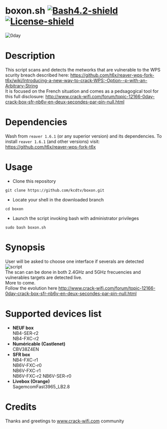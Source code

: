 # boxon.sh [![Bash4.2-shield]](http://tldp.org/LDP/abs/html/bashver4.html#AEN21220) [![License-shield]](https://raw.githubusercontent.com/v1s1t0r1sh3r3/airgeddon/master/LICENSE.md)  
![0day]

# **Description**  

This script scans and detects the metworks that are vulnerable to the WPS scurity breach described here: https://github.com/t6x/reaver-wps-fork-t6x/wiki/Introducing-a-new-way-to-crack-WPS:-Option--p-with-an-Arbitrary-String  
It is focused on the French situation and comes as a pedsagogical tool for this full disclosure: http://www.crack-wifi.com/forum/topic-12166-0day-crack-box-sfr-nb6v-en-deux-secondes-par-pin-null.html
  
  
# **Dependencies**  
  
Wash from `reaver 1.6.1` (or any superior version) and its dependencies. To install `reaver 1.6.1` (and other versions) visit: https://github.com/t6x/reaver-wps-fork-t6x  
  
  
# **Usage**  

- Clone this repository
```
git clone https://github.com/kcdtv/boxon.git
```   
- Locate your shell in the downloaded branch   
```
cd boxon
```
- Launch the script invoking bash with administrator privileges
```
sudo bash boxon.sh
```
  
  
# **Synopsis**  
  
User will be asked to choose one interface if severals are detected  
![script]  
The scan can be done in both 2.4GHz and 5GHz frecuencies and vulnerables targets are detected live.  
More to come.  
Follow the evolution here http://www.crack-wifi.com/forum/topic-12166-0day-crack-box-sfr-nb6v-en-deux-secondes-par-pin-null.html


# **Supported devices list**  

- **NEUF box**  
NB4-SER-r2  
NB4-FXC-r2  
- **Numéricable (Castlenet)**  
CBV38Z4EN  
- **SFR box**  
NB4-FXC-r1  
NB6V-FXC-r0  
NB6V-FXC-r1  
NB6V-FXC-r2
NB6V-SER-r0  
- **Livebox (Orange)**  
SagemcomFast3965_LB2.8


# **Credits**

Thanks and greetings to www.crack-wifi.com community


  
  
[Bash4.2-shield]: https://img.shields.io/badge/bash-4.2%2B-blue.svg?style=flat-square&colorA=273133&colorB=00db00 "Bash 4.2 or later"  

[License-shield]: https://img.shields.io/badge/license-GPL%20v3%2B-blue.svg?style=flat-square&colorA=273133&colorB=bd0000 "GPL v3+"  

[0day]: https://www.wifi-libre.com/img/members/3/cooltext254176200235321.gif  

[script]: http://pix.toile-libre.org/upload/original/1502974500.png
